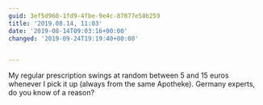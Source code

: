 ```yaml
---
guid: 3ef5d960-1fd9-4fbe-9e4c-87877e58b259
title: '2019.08.14, 11:03'
date: '2019-08-14T09:03:16+00:00'
changed: '2019-09-24T19:19:40+00:00'


---
```


My regular prescription swings at random between 5 and 15 euros whenever I pick it up (always from the same Apotheke). Germany experts, do you know of a reason? 
